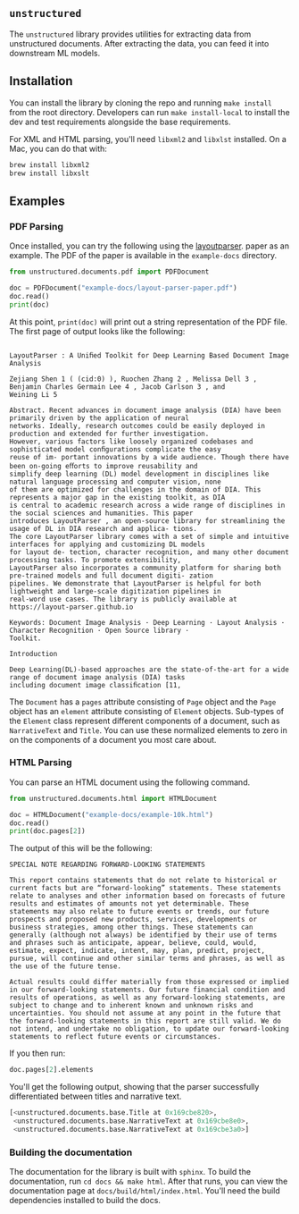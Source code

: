## `unstructured`

The `unstructured` library provides utilities for extracting data from unstructured documents.
After extracting the data, you can feed it into downstream ML models.

## Installation

You can install the library by cloning the repo and running `make install` from the
root directory. Developers can run `make install-local` to install the dev and test
requirements alongside the base requirements.

For XML and HTML parsing, you'll need `libxml2` and `libxlst` installed. On a Mac, you can do
that with:

```bash
brew install libxml2
brew install libxslt
```

## Examples

### PDF Parsing

Once installed, you can try the following using the
[layoutparser](https://arxiv.org/pdf/2103.15348.pdf). paper as an example. The PDF
of the paper is available in the `example-docs` directory.

```python
from unstructured.documents.pdf import PDFDocument

doc = PDFDocument("example-docs/layout-parser-paper.pdf")
doc.read()
print(doc)
```

At this point, `print(doc)` will print out a string representation of the PDF file. The
first page of output looks like the following:

```

LayoutParser : A Uniﬁed Toolkit for Deep Learning Based Document Image Analysis

Zejiang Shen 1 ( (cid:0) ), Ruochen Zhang 2 , Melissa Dell 3 , Benjamin Charles Germain Lee 4 , Jacob Carlson 3 , and
Weining Li 5

Abstract. Recent advances in document image analysis (DIA) have been primarily driven by the application of neural
networks. Ideally, research outcomes could be easily deployed in production and extended for further investigation.
However, various factors like loosely organized codebases and sophisticated model conﬁgurations complicate the easy
reuse of im- portant innovations by a wide audience. Though there have been on-going eﬀorts to improve reusability and
simplify deep learning (DL) model development in disciplines like natural language processing and computer vision, none
of them are optimized for challenges in the domain of DIA. This represents a major gap in the existing toolkit, as DIA
is central to academic research across a wide range of disciplines in the social sciences and humanities. This paper
introduces LayoutParser , an open-source library for streamlining the usage of DL in DIA research and applica- tions.
The core LayoutParser library comes with a set of simple and intuitive interfaces for applying and customizing DL models
for layout de- tection, character recognition, and many other document processing tasks. To promote extensibility,
LayoutParser also incorporates a community platform for sharing both pre-trained models and full document digiti- zation
pipelines. We demonstrate that LayoutParser is helpful for both lightweight and large-scale digitization pipelines in
real-word use cases. The library is publicly available at https://layout-parser.github.io

Keywords: Document Image Analysis · Deep Learning · Layout Analysis · Character Recognition · Open Source library ·
Toolkit.

Introduction

Deep Learning(DL)-based approaches are the state-of-the-art for a wide range of document image analysis (DIA) tasks
including document image classiﬁcation [11,
```

The `Document` has a `pages` attribute consisting of `Page` object and the `Page` object
has an `element` attribute consisting of `Element` objects. Sub-types of the `Element` class
represent different components of a document, such as `NarrativeText` and `Title`. You can use
these normalized elements to zero in on the components of a document you most care about.

### HTML Parsing

You can parse an HTML document using the following command.

```python
from unstructured.documents.html import HTMLDocument

doc = HTMLDocument("example-docs/example-10k.html")
doc.read()
print(doc.pages[2])
```

The output of this will be the following:

```
SPECIAL NOTE REGARDING FORWARD-LOOKING STATEMENTS

This report contains statements that do not relate to historical or current facts but are “forward-looking” statements. These statements relate to analyses and other information based on forecasts of future results and estimates of amounts not yet determinable. These statements may also relate to future events or trends, our future prospects and proposed new products, services, developments or business strategies, among other things. These statements can generally (although not always) be identified by their use of terms and phrases such as anticipate, appear, believe, could, would, estimate, expect, indicate, intent, may, plan, predict, project, pursue, will continue and other similar terms and phrases, as well as the use of the future tense.

Actual results could differ materially from those expressed or implied in our forward-looking statements. Our future financial condition and results of operations, as well as any forward-looking statements, are subject to change and to inherent known and unknown risks and uncertainties. You should not assume at any point in the future that the forward-looking statements in this report are still valid. We do not intend, and undertake no obligation, to update our forward-looking statements to reflect future events or circumstances.
```

If you then run:

```python
doc.pages[2].elements
```

You'll get the following output, showing that the parser successfully differentiated between
titles and narrative text.

```python
[<unstructured.documents.base.Title at 0x169cbe820>,
 <unstructured.documents.base.NarrativeText at 0x169cbe8e0>,
 <unstructured.documents.base.NarrativeText at 0x169cbe3a0>]
```

### Building the documentation

The documentation for the library is built with `sphinx`. To build the documentation, run
`cd docs && make html`. After that runs, you can view the documentation page at
`docs/build/html/index.html`. You'll need the build dependencies installed to build the docs.
